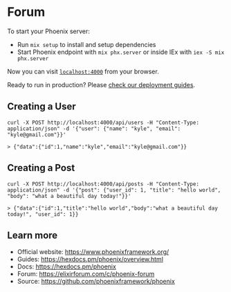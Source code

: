 # Forum

To start your Phoenix server:

  * Run `mix setup` to install and setup dependencies
  * Start Phoenix endpoint with `mix phx.server` or inside IEx with `iex -S mix phx.server`

Now you can visit [`localhost:4000`](http://localhost:4000) from your browser.

Ready to run in production? Please [check our deployment guides](https://hexdocs.pm/phoenix/deployment.html).

## Creating a User
```
curl -X POST http://localhost:4000/api/users -H "Content-Type: application/json" -d '{"user": {"name": "kyle", "email": "kyle@gmail.com"}}'

> {"data":{"id":1,"name":"kyle","email":"kyle@gmail.com"}}
```

## Creating a Post
```
curl -X POST http://localhost:4000/api/posts -H "Content-Type: application/json" -d '{"post": {"user_id": 1, "title": "hello world", "body": "what a beautiful day today!"}}'

> {"data":{"id":1,"title":"hello world","body":"what a beautiful day today!", "user_id": 1}}
```

## Learn more

  * Official website: https://www.phoenixframework.org/
  * Guides: https://hexdocs.pm/phoenix/overview.html
  * Docs: https://hexdocs.pm/phoenix
  * Forum: https://elixirforum.com/c/phoenix-forum
  * Source: https://github.com/phoenixframework/phoenix

